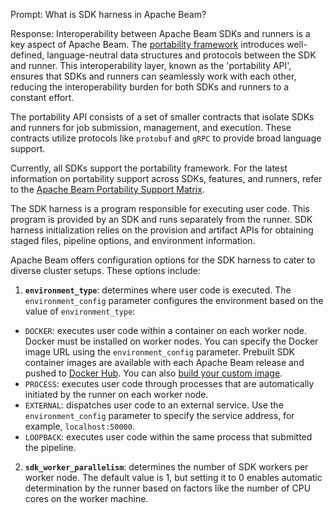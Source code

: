 Prompt:
What is SDK harness in Apache Beam?

Response:
Interoperability between Apache Beam SDKs and runners is a key aspect of Apache Beam. The [portability framework](https://beam.apache.org/roadmap/portability/) introduces well-defined, language-neutral data structures and protocols between the SDK and runner. This interoperability layer, known as the 'portability API', ensures that SDKs and runners can seamlessly work with each other, reducing the interoperability burden for both SDKs and runners to a constant effort.

The portability API consists of a set of smaller contracts that isolate SDKs and runners for job submission, management, and execution. These contracts utilize protocols like `protobuf` and `gRPC` to provide broad language support.

Currently, all SDKs support the portability framework. For the latest information on portability support across SDKs, features, and runners, refer to the [Apache Beam Portability Support Matrix](https://docs.google.com/spreadsheets/d/1KDa_FGn1ShjomGd-UUDOhuh2q73de2tPz6BqHpzqvNI/edit#gid=0).

The SDK harness is a program responsible for executing user code. This program is provided by an SDK and runs separately from the runner. SDK harness initialization relies on the provision and artifact APIs for obtaining staged files, pipeline options, and environment information.

Apache Beam offers configuration options for the SDK harness to cater to diverse cluster setups. These options include:
1. **`environment_type`**: determines where user code is executed. The `environment_config` parameter configures the environment based on the value of `environment_type`:
  * `DOCKER`: executes user code within a container on each worker node. Docker must be installed on worker nodes. You can specify the Docker image URL using the `environment_config` parameter. Prebuilt SDK container images are available with each Apache Beam release and pushed to [Docker Hub](https://hub.docker.com/search?q=apache%2Fbeam&type=image). You can also [build your custom image](https://beam.apache.org/documentation/runtime/environments/).
  * `PROCESS`: executes user code through processes that are automatically initiated by the runner on each worker node.
  * `EXTERNAL`: dispatches user code to an external service. Use the `environment_config` parameter to specify the service address, for example, `localhost:50000`.
  * `LOOPBACK`: executes user code within the same process that submitted the pipeline.
2. **`sdk_worker_parallelism`**: determines the number of SDK workers per worker node. The default value is 1, but setting it to 0 enables automatic determination by the runner based on factors like the number of CPU cores on the worker machine.